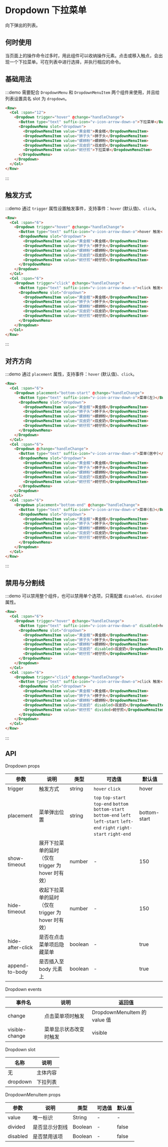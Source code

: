 # Dropdown 下拉菜单

向下弹出的列表。

## 何时使用

当页面上的操作命令过多时，用此组件可以收纳操作元素。点击或移入触点，会出现一个下拉菜单。可在列表中进行选择，并执行相应的命令。

## 基础用法

:::demo 需要配合 `DropdownMenu` 和 `DropdownMenuItem` 两个组件来使用，并且给列表设置具名 slot 为 `dropdown`。

```html
<Row>
  <Col :span="12">
    <Dropdown trigger="hover" @change="handleChange">
      <Button type="text" suffix-icon="v-icon-arrow-down-o">下拉菜单</Button>
      <DropdownMenu slot="dropdown">
        <DropdownMenuItem value="黄金糕">黄金糕</DropdownMenuItem>
        <DropdownMenuItem value="狮子头">狮子头</DropdownMenuItem>
        <DropdownMenuItem value="螺蛳粉">螺蛳粉</DropdownMenuItem>
        <DropdownMenuItem value="双皮奶">双皮奶</DropdownMenuItem>
        <DropdownMenuItem value="蚵仔煎">下拉菜单</DropdownMenuItem>
      </DropdownMenu>
    </Dropdown>
  </Col>
</Row>
```
:::

## 触发方式

:::demo 通过 `trigger` 属性设置触发事件，支持事件：`hover` (默认值)、`click`。

```html
<Row>
  <Col :span="6">
    <Dropdown trigger="hover" @change="handleChange">
      <Button type="text" suffix-icon="v-icon-arrow-down-o">hover 触发</Button>
      <DropdownMenu slot="dropdown">
        <DropdownMenuItem value="黄金糕">黄金糕</DropdownMenuItem>
        <DropdownMenuItem value="狮子头">狮子头</DropdownMenuItem>
        <DropdownMenuItem value="螺蛳粉">螺蛳粉</DropdownMenuItem>
        <DropdownMenuItem value="双皮奶">双皮奶</DropdownMenuItem>
        <DropdownMenuItem value="蚵仔煎">蚵仔煎</DropdownMenuItem>
      </DropdownMenu>
    </Dropdown>
  </Col>
  <Col :span="6">
    <Dropdown trigger="click" @change="handleChange">
      <Button type="text" suffix-icon="v-icon-arrow-down-o">click 触发</Button>
      <DropdownMenu slot="dropdown">
        <DropdownMenuItem value="黄金糕">黄金糕</DropdownMenuItem>
        <DropdownMenuItem value="狮子头">狮子头</DropdownMenuItem>
        <DropdownMenuItem value="螺蛳粉">螺蛳粉</DropdownMenuItem>
        <DropdownMenuItem value="双皮奶">双皮奶</DropdownMenuItem>
        <DropdownMenuItem value="蚵仔煎">蚵仔煎</DropdownMenuItem>
      </DropdownMenu>
    </Dropdown>
  </Col>
</Row>
```
:::

## 对齐方向

:::demo 通过 `placement` 属性，支持事件：`hover` (默认值)、`click`。

```html
<Row>
  <Col :span="6">
    <Dropdown placement="bottom-start" @change="handleChange">
      <Button type="text" suffix-icon="v-icon-arrow-down-o">菜单(左)</Button>
      <DropdownMenu slot="dropdown">
        <DropdownMenuItem value="黄金糕">黄金糕</DropdownMenuItem>
        <DropdownMenuItem value="狮子头">狮子头</DropdownMenuItem>
        <DropdownMenuItem value="螺蛳粉">螺蛳粉</DropdownMenuItem>
        <DropdownMenuItem value="双皮奶">双皮奶</DropdownMenuItem>
        <DropdownMenuItem value="蚵仔煎">蚵仔煎</DropdownMenuItem>
      </DropdownMenu>
    </Dropdown>
  </Col>
  <Col :span="6">
    <Dropdown @change="handleChange">
      <Button type="text" suffix-icon="v-icon-arrow-down-o">菜单(居中)</Button>
      <DropdownMenu slot="dropdown">
        <DropdownMenuItem value="黄金糕">黄金糕</DropdownMenuItem>
        <DropdownMenuItem value="狮子头">狮子头</DropdownMenuItem>
        <DropdownMenuItem value="螺蛳粉">螺蛳粉</DropdownMenuItem>
        <DropdownMenuItem value="双皮奶">双皮奶</DropdownMenuItem>
        <DropdownMenuItem value="蚵仔煎">蚵仔煎</DropdownMenuItem>
      </DropdownMenu>
    </Dropdown>
  </Col>
  <Col :span="6">
    <Dropdown placement="bottom-end" @change="handleChange">
      <Button type="text" suffix-icon="v-icon-arrow-down-o">菜单(右)</Button>
      <DropdownMenu slot="dropdown">
        <DropdownMenuItem value="黄金糕">黄金糕</DropdownMenuItem>
        <DropdownMenuItem value="狮子头">狮子头</DropdownMenuItem>
        <DropdownMenuItem value="螺蛳粉">螺蛳粉</DropdownMenuItem>
        <DropdownMenuItem value="双皮奶">双皮奶</DropdownMenuItem>
        <DropdownMenuItem value="蚵仔煎">蚵仔煎</DropdownMenuItem>
      </DropdownMenu>
    </Dropdown>
  </Col>
</Row>
```
:::

## 禁用与分割线

:::demo 可以禁用整个组件，也可以禁用单个选项，只需配置 `disabled`、`divided` 属性。

```html
<Row>
  <Col :span="6">
    <Dropdown trigger="hover" @change="handleChange">
      <Button type="text" suffix-icon="v-icon-arrow-down-o" disabled>hover 触发</Button>
      <DropdownMenu slot="dropdown">
        <DropdownMenuItem value="黄金糕">黄金糕</DropdownMenuItem>
        <DropdownMenuItem value="狮子头">狮子头</DropdownMenuItem>
        <DropdownMenuItem value="螺蛳粉">螺蛳粉</DropdownMenuItem>
        <DropdownMenuItem value="双皮奶" disabled>双皮奶</DropdownMenuItem>
        <DropdownMenuItem value="蚵仔煎">蚵仔煎</DropdownMenuItem>
      </DropdownMenu>
    </Dropdown>
  </Col>
  <Col :span="6">
    <Dropdown trigger="click" @change="handleChange">
      <Button type="text" suffix-icon="v-icon-arrow-down-o">click 触发</Button>
      <DropdownMenu slot="dropdown">
        <DropdownMenuItem value="黄金糕">黄金糕</DropdownMenuItem>
        <DropdownMenuItem value="狮子头">狮子头</DropdownMenuItem>
        <DropdownMenuItem value="螺蛳粉">螺蛳粉</DropdownMenuItem>
        <DropdownMenuItem value="双皮奶" disabled>双皮奶</DropdownMenuItem>
        <DropdownMenuItem value="蚵仔煎" divided>蚵仔煎</DropdownMenuItem>
      </DropdownMenu>
    </Dropdown>
  </Col>
</Row>
```
:::

## API

Dropdown props

| 参数 | 说明 | 类型 | 可选值 | 默认值 |
|---- |---- |---- |---- |---- |
| trigger | 触发方式| string | `hover` `click` | hover |
| placement | 菜单弹出位置 | string | `top` `top-start` `top-end` `bottom` `bottom-start` `bottom-end` `left` `left-start` `left-end` `right` `right-start` `right-end` | bottom-start |
| show-timeout | 展开下拉菜单的延时（仅在 trigger 为 hover 时有效） | number | - | 150 |
| hide-timeout | 收起下拉菜单的延时（仅在 trigger 为 hover 时有效） | number | - | 150 |
| hide-after-click | 是否在点击菜单项后隐藏菜单 | boolean | - | true |
| append-to-body | 是否插入至 body 元素上 | boolean | - | true |

Dropdown events

| 事件名 | 说明 | 返回值 |
|---- |---- |---- |
| change | 点击菜单项时触发 | DropdownMenuItem 的 value 值 |
| visible-change | 菜单显示状态改变时触发 | visible |

Dropdown slot

| 名称 | 说明 |
|---- |---- |
| 无 | 主体内容 |
| dropdown | 下拉列表 |

DropdownMenuItem props

| 参数 | 说明 | 类型 | 可选值 | 默认值 |
|---- |---- |---- |---- |---- |
| value | 唯一标识 | String | - | - |
| divided | 是否显示分割线 | Boolean | - | false |
| disabled | 是否禁用该项 | Boolean | - | false |

<script>
  import Row from '@/components/row';
  import Col from '@/components/col';
  import Button from '@/components/button';
  import Dropdown from '@/components/dropdown';
  import DropdownMenu from '@/components/dropdown-menu';
  import DropdownMenuItem from '@/components/dropdown-menu-item';

  export default {
    components: {
      Row,
      Col,
      Button,
      Dropdown,
      DropdownMenu,
      DropdownMenuItem,
    },
    data() {
      return {
      };
    },
    methods: {
      handleChange(value) {
        console.log(value);
      },
    },
  };
</script>